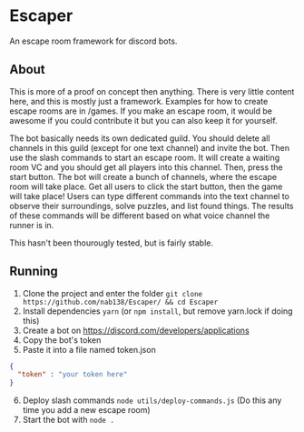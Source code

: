 # Escaper
An escape room framework for discord bots.

## About
This is more of a proof on concept then anything. There is very little content here, and this is mostly just a framework. Examples for how to create escape rooms are in /games. If you make an escape room, it would be awesome if you could contribute it but you can also keep it for yourself.

The bot basically needs its own dedicated guild. You should delete all channels in this guild (except for one text channel) and invite the bot. Then use the slash commands to start an escape room. It will create a waiting room VC and you should get all players into this channel. Then, press the start button. The bot will create a bunch of channels, where the escape room will take place. Get all users to click the start button, then the game will take place! Users can type different commands into the text channel to observe their surroundings, solve puzzles, and list found things. The results of these commands will be different based on what voice channel the runner is in.

This hasn't been thourougly tested, but is fairly stable.

## Running

1. Clone the project and enter the folder `git clone https://github.com/nab138/Escaper/ && cd Escaper`
2. Install dependencies `yarn` (or `npm install`, but remove yarn.lock if doing this)
3. Create a bot on https://discord.com/developers/applications
4. Copy the bot's token
5. Paste it into a file named token.json 
```json
{
  "token" : "your token here"
}
```
6. Deploy slash commands `node utils/deploy-commands.js` (Do this any time you add a new escape room)
7. Start the bot with `node .`
